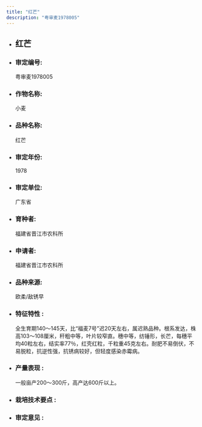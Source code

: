```yaml
---
title: "红芒"
description: "粤审麦1978005"
---
```

* ## 红芒
* ###  审定编号:  
   粤审麦1978005

*  ### 作物名称:  
   小麦

*   ###  品种名称: 
    红芒

*   ### 审定年份: 
    1978

*   ### 审定单位:  
    广东省

*   ### 育种者:  
    福建省晋江市农科所

*   ### 申请者:  
    福建省晋江市农科所

*   ### 品种来源:  
    欧柔/敌锈早

*   ### 特征特性 : 
    全生育期140～145天，比“福麦7号”迟20天左右，属迟熟品种。根系发达，株高103～108厘米，秆粗中等，叶片较窄直。穗中等，纺锤形，长芒，每穗平均40粒左右，结实率77％，红壳红粒，千粒重45克左右。耐肥不易倒伏，不易脱粒，抗逆性强，抗锈病较好，但轻度感染赤霉病。

*   ### 产量表现 : 
    一般亩产200～300斤，高产达600斤以上。

*   ### 栽培技术要点 : 
     

*   ### 审定意见 : 
    
